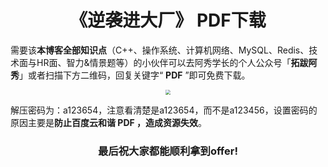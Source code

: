 <h1 align="center">《逆袭进大厂》 PDF下载</h1>

需要该**本博客全部知识点**（C++、操作系统、计算机网络、MySQL、Redis、技术面与HR面、智力&情景题等）的小伙伴可以去阿秀学长的个人公众号「**拓跋阿秀**」或者扫描下方二维码，回复关键字“ **PDF** ”即可免费下载。

<div align="center"><img src="https://axiu-image-bed.oss-cn-shanghai.aliyuncs.com/img/202203261416899.png" style="zoom:50%;" /></div>

解压密码为：a123654，注意看清楚是a123654，而不是a123456，设置密码的原因主要是**防止百度云和谐 PDF ，造成资源失效**。

<h3 align="center">最后祝大家都能顺利拿到offer!</h3>

